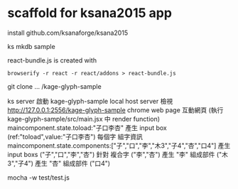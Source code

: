 scaffold for ksana2015 app
====

install github.com/ksanaforge/ksana2015

ks mkdb sample

react-bundle.js is created with 

    browserify -r react -r react/addons > react-bundle.js

git clone ... /kage-glyph-sample

ks server
啟動 kage-glyph-sample local host server
檢視 http://127.0.0.1:2556/kage-glyph-sample chrome web page 互動網頁
(執行 kage-glyph-sample/src/main.jsx 中 render function)
maincomponent.state.toload:"子口李杏"
產生 input box (ref:"toload",value:"子口李杏")
每個字 組字資訊
maincomponent.state.components:["子","口","李","木3","子4","杏","口4"]
產生 input boxs ("子","口","李","杏")
針對 複合字 ("李","杏")
產生 "李" 組成部件 ("木3","子4")
產生 "杏" 組成部件 ("口4")



   mocha -w test/test.js